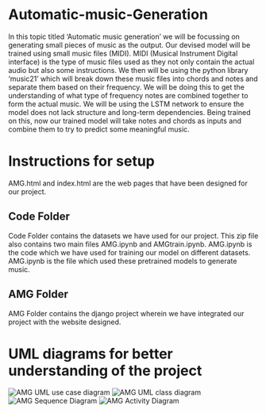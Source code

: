 # Automatic-music-Generation
In this topic titled ‘Automatic music generation’ we will be focussing on generating small pieces of music as the output. Our devised model will be trained using small music files (MIDI). MIDI (Musical Instrument Digital interface) is the type of music files used as they not only contain the actual audio but also some instructions. We then will be using the python library ‘music21’ which will break down these music files into chords and notes and separate them based on their frequency. We will be doing this to get the understanding of what type of frequency notes are combined together to form the actual music. We will be using the LSTM network to ensure the model does not lack structure and long-term dependencies. Being trained on this, now our trained model will take notes and chords as inputs and combine them to try to predict some meaningful music.
  
  # Instructions for setup
  AMG.html and index.html are the web pages that have been designed for our project.
  
  ## Code Folder
  Code Folder contains the datasets we have used for our project. This zip file also contains two main files AMG.ipynb and AMGtrain.ipynb. AMG.ipynb is the code which we have used for training our model on different datasets. AMG.ipynb is the file which used these pretrained models to generate music.
  
  ## AMG Folder
  AMG Folder contains the django project wherein we have integrated our project with the website designed.
  
  # UML diagrams for better understanding of the project
  ![AMG UML use case diagram](https://user-images.githubusercontent.com/66869179/117314523-796d2e00-aea4-11eb-9625-0775773aa047.jpg)
![AMG UML class diagram](https://user-images.githubusercontent.com/66869179/117314566-838f2c80-aea4-11eb-8e2e-72034b214fd7.jpg)
![AMG Sequence Diagram](https://user-images.githubusercontent.com/66869179/117314603-90ac1b80-aea4-11eb-860f-5c4ded145a1b.png)
![AMG Activity Diagram](https://user-images.githubusercontent.com/66869179/117314632-96a1fc80-aea4-11eb-88ae-9d6da4f028ef.JPG)
